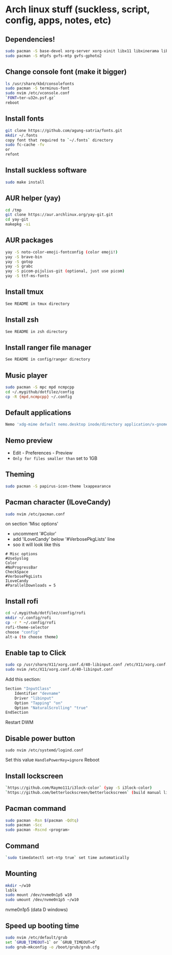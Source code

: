 # Arch linux stuff (suckless, script, config, apps, notes, etc)

## Dependencies!

```sh
sudo pacman -S base-devel xorg-server xorg-xinit libx11 libxinerama libxft webkit2gtk hsetroot xclip wget curl rsync bc tree nemo nemo-fileroller galculator ttf-font-awesome fzf tmux ntfs-3g dunst libnotify maim rofi arandr pamixer pulsemixer vlc calcurse imagemagick zip unzip
sudo pacman -S mtpfs gvfs-mtp gvfs-gphoto2
```

## Change console font (make it bigger)

```sh
ls /usr/share/kbd/consolefonts
sudo pacman -S terminus-font
sudo nvim /etc/vconsole.conf
`FONT=ter-u32n.psf.gz`
reboot
```

## Install fonts

```sh
git clone https://github.com/agung-satria/fonts.git
mkdir ~/.fonts
copy font that required to `~/.fonts` directory
sudo fc-cache -fv
or
refont
```

## Install suckless software

```sh
sudo make install
```

## AUR helper (yay)

```sh
cd /tmp
git clone https://aur.archlinux.org/yay-git.git
cd yay-git
makepkg -si
```

## AUR packages

```sh
yay -S noto-color-emoji-fontconfig (color emoji!)
yay -S brave-bin
yay -S gotop
yay -S grabc
yay -S picom-pijulius-git (optional, just use picom)
yay -S ttf-ms-fonts
```

## Install tmux

```sh
See README in tmux directory
```

## Install zsh

```sh
See README in zsh directory
```

## Install ranger file manager

```sh
See README in config/ranger directory
```

## Music player

```sh
sudo pacman -S mpc mpd ncmpcpp
cd ~/.mygithub/dotfilez/config
cp -R {mpd,ncmpcpp} ~/.config
```

## Default applications

```sh
Nemo 'xdg-mime default nemo.desktop inode/directory application/x-gnome-saved-search'
```

## Nemo preview

- Edit - Preferences - Preview
- `Only for files smaller than` set to 1GB

## Theming

```sh
sudo pacman -S papirus-icon-theme lxappearance
```

## Pacman character (ILoveCandy)

```sh
sudo nvim /etc/pacman.conf
```

on section 'Misc options'

- uncomment '#Color'
- add 'ILoveCandy' below '#VerbosePkgLists' line
- soo it will look like this

```
# Misc options
#UseSyslog
Color
#NoProgressBar
CheckSpace
#VerbosePkgLists
ILoveCandy
#ParallelDownloads = 5
```

## Install rofi

```sh
cd ~/.mygithub/dotfilez/config/rofi
mkdir ~/.config/rofi
cp -r * ~/.config/rofi
rofi-theme-selector
choose "config"
alt-a (to choose theme)
```

## Enable tap to Click

```sh
sudo cp /usr/share/X11/xorg.conf.d/40-libinput.conf /etc/X11/xorg.conf.d
sudo nvim /etc/X11/xorg.conf.d/40-libinput.conf
```

Add this section:

```sh
Section "InputClass"
	Identifier "devname"
	Driver "libinput"
	Option "Tapping" "on"
	Option "NaturalScrolling" "true"
EndSection
```

Restart DWM

## Disable power button

```
sudo nvim /etc/systemd/logind.conf
```

Set this value
`HandlePowerKey=ignore`
Reboot

## Install lockscreen

```sh
`https://github.com/Raymo111/i3lock-color` (yay -S i3lock-color)
`https://github.com/betterlockscreen/betterlockscreen` (build manual like on ubuntu)
```

## Pacman command

```sh
sudo pacman -Rsn $(pacman -Qdtq)
sudo pacman -Scc
sudo pacman -Rscnd <program>

```

## Command

```sh
`sudo timedatectl set-ntp true` set time automatically
```

## Mounting

```sh
mkdir ~/w10
lsblk
sudo mount /dev/nvme0n1p5 w10
sudo umount /dev/nvme0n1p5 ~/w10
```

nvme0n1p5 (data D windows)

## Speed up booting time

```sh
sudo nvim /etc/default/grub
set `GRUB_TIMEOUT=1` or `GRUB_TIMEOUT=0`
sudo grub-mkconfig -o /boot/grub/grub.cfg
```
